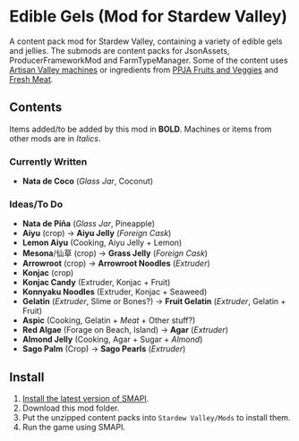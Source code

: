 # Edible Gels (Mod for Stardew Valley)
 A content pack mod for Stardew Valley, containing a variety of edible gels and jellies. The submods are content packs for JsonAssets, ProducerFrameworkMod and FarmTypeManager. Some of the content uses [Artisan Valley machines](https://www.nexusmods.com/stardewvalley/mods/1926) or ingredients from [PPJA Fruits and Veggies](https://www.nexusmods.com/stardewvalley/mods/1598) and [Fresh Meat](https://www.nexusmods.com/stardewvalley/mods/1721).
## Contents
Items added/to be added by this mod in **BOLD**. Machines or items from other mods are in *Italics*.
### Currently Written
- **Nata de Coco** (*Glass Jar*, Coconut)
### Ideas/To Do
- **Nata de Piña** (*Glass Jar*, Pineapple)
- **Aiyu** (crop) -> **Aiyu Jelly** (*Foreign Cask*)
- **Lemon Aiyu** (Cooking, Aiyu Jelly + Lemon)
- **Mesona**/仙草 (crop) -> **Grass Jelly** (*Foreign Cask*)
- **Arrowroot** (crop) -> **Arrowroot Noodles** (*Extruder*)
- **Konjac** (crop) 
- **Konjac Candy** (Extruder, Konjac + Fruit)
- **Konnyaku Noodles** (Extruder, Konjac + Seaweed)
- **Gelatin** (*Extruder*, Slime or Bones?) -> **Fruit Gelatin** (*Extruder*, Gelatin + Fruit)
- **Aspic** (Cooking, Gelatin + *Meat* + Other stuff?)
- **Red Algae** (Forage on Beach, Island) -> **Agar** (*Extruder*)
- **Almond Jelly** (Cooking, Agar + Sugar + *Almond*)
- **Sago Palm** (Crop) -> **Sago Pearls** (*Extruder*)
## Install
1. [Install the latest version of SMAPI](https://smapi.io/).
2. Download this mod folder.
3. Put the unzipped content packs into `Stardew Valley/Mods` to install them.
4. Run the game using SMAPI.